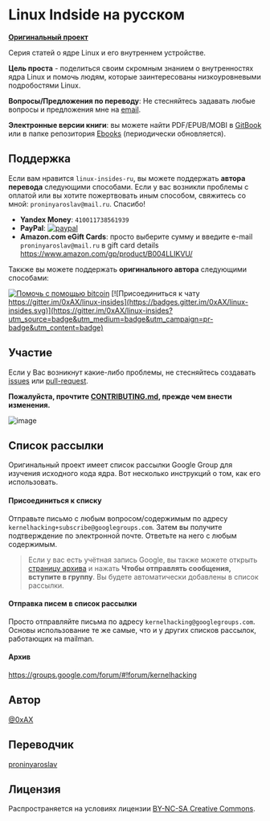 Linux Indside на русском
===============

**[Оригинальный проект](https://github.com/0xAX/linux-insides)**

Серия статей о ядре Linux и его внутреннем устройстве.

**Цель проста** - поделиться своим скромным знанием о внутренностях ядра Linux и помочь людям, которые заинтересованы низкоуровневыми подробостями Linux.

**Вопросы/Предложения по переводу**: Не стесняйтесь задавать любые вопросы и предложения мне на [email](mailto:proninyaroslav@mail.ru).

**Электронные версии книги**: вы можете найти PDF/EPUB/MOBI в [GitBook](https://legacy.gitbook.com/book/proninyaroslav/linux-insides-ru/details) или в папке репозитория [Ebooks](https://github.com/proninyaroslav/linux-insides-ru/tree/master/Ebooks) (периодически обновляется).

Поддержка
---------------

Если вам нравится `linux-insides-ru`, вы можете поддержать **автора перевода** следующими способами. Если у вас возникли проблемы с оплатой или вы хотите пожертвовать иным способом, свяжитесь со мной: `proninyaroslav@mail.ru`. Спасибо!

 - **Yandex Money**: `410011738561939`
 - **PayPal**: [![paypal](https://www.paypalobjects.com/en_US/i/btn/btn_donateCC_LG.gif)](https://www.paypal.com/cgi-bin/webscr?cmd=_s-xclick&hosted_button_id=GWWYZSCKPAB2Q)
 - **Amazon.com eGift Cards**: просто выберите сумму и введите e-mail `proninyaroslav@mail.ru` в gift card details https://www.amazon.com/gp/product/B004LLIKVU/

Таккже вы можете поддержать **оригинального автора** следующими способами:

[![Помочь с помощью bitcoin](https://img.shields.io/badge/donate-bitcoin-green.svg)](https://www.coinbase.com/checkouts/0bfa452a41cf52c0b3f99500b4f31685) [![Присоединиться к чату https://gitter.im/0xAX/linux-insides](https://badges.gitter.im/0xAX/linux-insides.svg)](https://gitter.im/0xAX/linux-insides?utm_source=badge&utm_medium=badge&utm_campaign=pr-badge&utm_content=badge)

Участие
---------------

Если у Вас возникнут какие-либо проблемы, не стесняйтесь создавать [issues](https://github.com/proninyaroslav/linux-insides-ru) или [pull-request](https://github.com/proninyaroslav/linux-insides-ru/pulls).

**Пожалуйста, прочтите [CONTRIBUTING.md](https://github.com/proninyaroslav/linux-insides-ru/blob/master/CONTRIBUTING.md), прежде чем внести изменения.**

![image](http://oi58.tinypic.com/23upobq.jpg)

Список рассылки
---------------

Оригинальный проект имеет список рассылки Google Group для изучения исходного кода ядра. Вот несколько инструкций о том, как его использовать.

#### Присоединиться к списку

Отправьте письмо с любым вопросом/содержимым по адресу `kernelhacking+subscribe@googlegroups.com`. Затем вы получите подтверждение по электронной почте. Ответьте на него с любым содержимым.

> Если у вас есть учётная запись Google, вы также можете открыть [страницу архива](https://groups.google.com/forum/#!forum/kernelhacking) и нажать **Чтобы отправлять сообщения, вступите в группу**. Вы будете автоматически добавлены в список рассылки.

#### Отправка писем в список рассылки

Просто отправляйте письма по адресу `kernelhacking@googlegroups.com`. Основы использование те же самые, что и у других списков рассылок, работающих на mailman.

#### Архив

https://groups.google.com/forum/#!forum/kernelhacking

Автор
---------------

[@0xAX](https://twitter.com/0xAX)

Переводчик
---------------

[proninyaroslav](https://github.com/proninyaroslav)

Лицензия
---------------

Распространяется на условиях лицензии [BY-NC-SA Creative Commons](http://creativecommons.org/licenses/by-nc-sa/4.0/).
